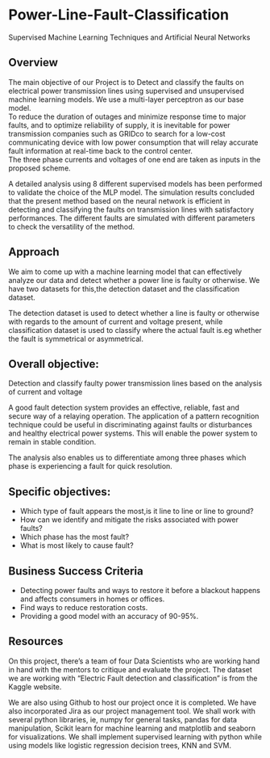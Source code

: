 # Power-Line-Fault-Classification
Supervised Machine Learning Techniques and Artificial Neural Networks   
## Overview  
The main objective of our Project is to Detect and classify the faults on electrical power transmission lines using supervised and unsupervised machine learning models. We use a multi-layer perceptron as our base model.        
To reduce the duration of outages and minimize response time to major faults, and to optimize reliability of supply, it is inevitable for power transmission companies such as GRIDco to search for a low-cost communicating device with low power consumption that will relay accurate fault information at real-time back to the control center.   
The three phase currents and voltages of one end are taken as inputs in the proposed scheme.                                    
         
A detailed analysis using 8 different supervised models has been performed to validate the choice of the MLP model. The simulation results concluded that the present method based on the neural network is efficient in detecting and classifying the faults on transmission lines with satisfactory performances. The different faults are simulated with different parameters to check the versatility of the method. 
               
## Approach               
We aim to come up with a machine learning model that can effectively analyze our data and detect whether a power line is faulty or otherwise.
We have two datasets for this,the detection dataset and the classification dataset. 

The detection dataset is used to detect whether a line is faulty or otherwise with regards to the amount of current and voltage present, while classification dataset is used to classify where the actual fault is.eg whether the fault is symmetrical or asymmetrical.
        
## Overall objective:                                          
Detection and classify faulty power transmission lines based on the analysis of current and voltage

A good fault detection system provides an effective, reliable, fast and secure way of a relaying operation. The application of a pattern recognition technique could be useful in discriminating against faults or disturbances and healthy electrical power systems. This will enable the power system to remain in stable condition. 

The analysis  also enables us to differentiate among three phases which phase is experiencing a fault for quick resolution.

## Specific objectives:         

- Which type of fault appears the most,is it line to line or line to ground?
- How can we identify and mitigate the risks associated with power faults?
- Which phase has the most fault?
- What is most likely to cause fault?
  
## Business Success Criteria
- Detecting  power faults and ways to restore it before a blackout happens and affects consumers in homes or offices.
- Find ways to reduce restoration costs. 
- Providing a good model with an accuracy of 90-95%.

## Resources
On this project, there’s a team of four Data Scientists who are working hand in hand with the mentors to critique and evaluate the project. The dataset we are working with “Electric Fault detection and classification” is from the Kaggle website. 

We are also using Github to host our project once it is completed. We have also incorporated Jira as our project management tool.
We shall work with several python libraries, ie, numpy for general tasks, pandas for data manipulation, Scikit learn  for machine learning and matplotlib and seaborn for visualizations. We shall implement supervised learning with python while using models like logistic regression decision trees, KNN and SVM. 




